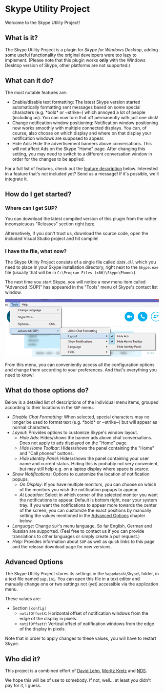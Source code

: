 Skype Utility Project
=====================

Welcome to the Skype Utility Project!

## What is it?

The Skype Utility Project is a plugin for *Skype for Windows Desktop*, adding some useful functionality the original developers were too lazy to implement. (Please note that this plugin works **only** with the Windows Desktop version of Skype, other platforms are not supported.)

## What can it do?

The most notable features are:
- Enable/disable text formatting: The latest Skype version started automatically formatting sent messages based on some special characters (e.g. \*bold\* or ~strike~) which annoyed a lot of people (including us). You can now turn that off permanently with just one click!
- Change notification window positioning: Notification window positioning now works smoothly with multiple connected displays. You can, of course, also choose on which display and where on that display your notification windows are supposed to appear.
- Hide Ads: Hide the advertisement banners above conversations. This will not affect Ads on the Skype "Home" page. After changing this setting, you may need to switch to a different conversation window in order for the changes to be applied.

For a full list of features, check out the [feature description](#what-do-those-options-do) below. Interested in a feature that's not included yet? Send us a message! If it's possible, we'll integrate it.

## How do I get started?

### Where can I get SUP?

You can download the latest compiled version of this plugin from the rather inconspicuous "Releases" section right [here](https://github.com/dlehn/Skype-Utility-Project/releases).

Alternatively, if you don't trust us, download the source code, open the included Visual Studio project and hit compile!

### I have the file, what now?

The Skype Utility Project consists of a single file called `d3d9.dll` which you need to place in your Skype installation directory, right next to the `Skype.exe` file (usually that will be in `C:\Program Files (x86)\Skype\Phone\`).

The next time you start Skype, you will notice a new menu item called "Advanced [SUP]" has appeared in the "Tools" menu of Skype's contact list window.

![Screenshot](/res/menu.png?raw=true "Screenshot")

From this menu, you can conveniently access all the configuration options and change them according to your preferences.
And that's everything you need to know!

## What do those options do?

Below is a detailed list of descriptions of the individual menu items, grouped according to their locations in the `SUP` menu.
- *Disable Chat Formatting*: When selected, special characters may no longer be used to format text (e.g. \*bold\* or ~strike~) but will appear as normal characters.
- *Layout*: Provides options to customize Skype's window layout.
  - *Hide Ads*: Hides/shows the banner ads above chat conversations. Does not apply to ads displayed on the "Home" page.
  - *Hide Home Toolbar*: Hides/shows the panel containing the "Home" and "Call phones" buttons.
  - *Hide Identity Panel*: Hides/shows the panel containing your user name and current status. Hiding this is probably not very convenient, but may still help e.g. on a laptop display where space is scarce.
- *Show Notifications*: Options to customize the location of notification popups.
  - *On Display*: If you have multiple monitors, you can choose on which of the monitors you wish the notification popups to appear.
  - *At Location*: Select in which corner of the selected monitor you want the notifications to appear. Default is bottom right, near your system tray. If you want the notifications to appear more towards the center of the screen, you can customize the exact positions by manually setting the values mentioned in the [Advanced Options](#Advanced-Options) chapter below.
- *Language*: Change `SUP`'s menu language. So far English, German and Russian are supported. (Feel free to contact us if you can provide translations to other languages or simply create a pull request.)
- *Help*: Provides information about `SUP` as well as quick links to this page and the release download page for new versions.

## Advanced Options

The Skype Utility Project stores its settings in the `%appdata%\Skype\` folder, in a text file named `sup.ini`. You can open this file in a text editor and manually change one or two settings not (yet) accessible via the application menu.

These values are:
- Section `[config]`
  - `notifOffsetX`: Horizontal offset of notification windows from the edge of the display in pixels.
  - `notifOffsetY`: Vertical offset of notification windows from the edge of the display in pixels.

Note that in order to apply changes to these values, you will have to restart Skype.

## Who did it?

This project is a combined effort of [David Lehn](http://blog.mountain-view.de "Portfolio"), [Moritz Kretz](http://kretzmoritz.wordpress.com/ "Portfolio") and [NDS](https://github.com/nestdimon).

We hope this will be of use to somebody. If not, well... at least you didn't pay for it, I guess.
